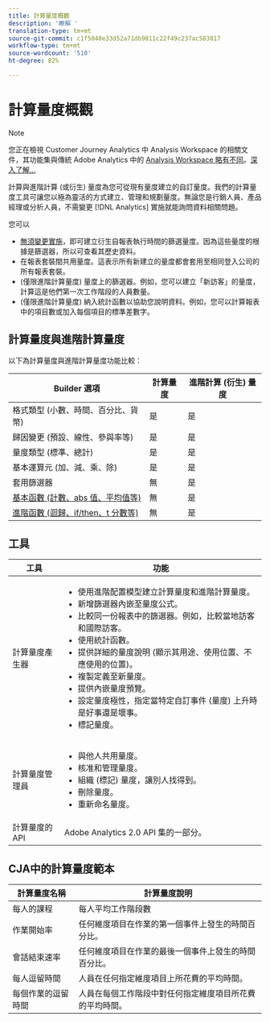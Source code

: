 ```yaml
---
title: 計算量度概觀
description: '瞭解 '
translation-type: tm+mt
source-git-commit: c1f5048e33d52a71db9811c22f49c237ac583817
workflow-type: tm+mt
source-wordcount: '510'
ht-degree: 82%

---
```



# 計算量度概觀

>[!NOTE]
>
>您正在檢視 Customer Journey Analytics 中 Analysis Workspace 的相關文件，其功能集與傳統 Adobe Analytics 中的 [Analysis Workspace 略有不同](https://docs.adobe.com/content/help/zh-Hant/analytics/analyze/analysis-workspace/home.html)。[深入了解...](/help/getting-started/cja-aa.md)

計算與進階計算 (或衍生) 量度為您可從現有量度建立的自訂量度。我們的計算量度工具可讓您以極為靈活的方式建立、管理和規劃量度。無論您是行銷人員、產品經理或分析人員，不需變更 [!DNL Analytics] 實施就能詢問資料相關問題。

您可以

* [無須變更實施](https://youtu.be/CuQTm9RaUpY)，即可建立衍生自報表執行時間的篩選量度。因為這些量度的根據是篩選器，所以可查看其歷史資料。
* 在報表套裝間共用量度。這表示所有新建立的量度都會套用至相同登入公司的所有報表套裝。
* (僅限進階計算量度) 量度上的篩選器。例如，您可以建立「新訪客」的量度，計算這是他們第一次工作階段的人員數量。
* (僅限進階計算量度) 納入統計函數以協助您說明資料。例如，您可以計算報表中的項目數或加入每個項目的標準差數字。

## 計算量度與進階計算量度

以下為計算量度與進階計算量度功能比較：

| Builder 選項 | 計算量度 | 進階計算 (衍生) 量度 |
|---|---|---|
| 格式類型 (小數、時間、百分比、貨幣) | 是 | 是 |
| 歸因變更 (預設、線性、參與率等) | 是 | 是 |
| 量度類型 (標準、總計) | 是 | 是 |
| 基本運算元 (加、減、乘、除) | 是 | 是 |
| 套用篩選器 | 無 | 是 |
| [基本函數 (計數、abs 值、平均值等)](/help/components/calc-metrics/cm-functions.md) | 無 | 是 |
| [進階函數 (迴歸、if/then、t 分數等)](/help/components/calc-metrics/cm-adv-functions.md) | 無 | 是 |

## 工具

| 工具 | 功能 |
|--- |--- |
| 計算量度產生器 | <ul><li>使用進階配置模型建立計算量度和進階計算量度。</li><li>新增篩選器內嵌至量度公式。</li><li>比較同一份報表中的篩選器。例如，比較當地訪客和國際訪客。</li><li>使用統計函數。</li><li> 提供詳細的量度說明 (顯示其用途、使用位置、不應使用的位置)。</li><li>複製定義至新量度。</li><li>提供內嵌量度預覽。</li><li>設定量度極性，指定當特定自訂事件 (量度) 上升時是好事還是壞事。</li><li>標記量度。</li></ul> |
| 計算量度管理員 | <ul><li>與他人共用量度。</li><li>核准和管理量度。</li><li>組織 (標記) 量度，讓別人找得到。</li><li>刪除量度。</li><li>重新命名量度。</li></ul> |
| 計算量度的 API | Adobe Analytics 2.0 API 集的一部分。 |

## CJA中的計算量度範本

| 計算量度名稱 | 計算量度說明 |
| --- | --- |
| 每人的課程 | 每人平均工作階段數 |
| 作業開始率 | 任何維度項目在作業的第一個事件上發生的時間百分比。 |
| 會話結束速率 | 任何維度項目在作業的最後一個事件上發生的時間百分比。 |
| 每人逗留時間 | 人員在任何指定維度項目上所花費的平均時間。 |
| 每個作業的逗留時間 | 人員在每個工作階段中對任何指定維度項目所花費的平均時間。 |
